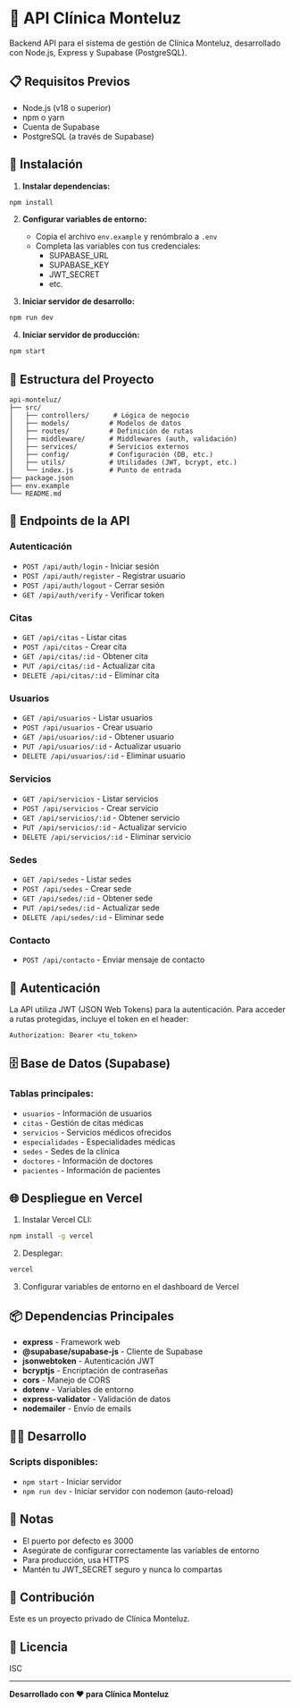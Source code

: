 # 🏥 API Clínica Monteluz

Backend API para el sistema de gestión de Clínica Monteluz, desarrollado con Node.js, Express y Supabase (PostgreSQL).

## 📋 Requisitos Previos

- Node.js (v18 o superior)
- npm o yarn
- Cuenta de Supabase
- PostgreSQL (a través de Supabase)

## 🚀 Instalación

1. **Instalar dependencias:**
```bash
npm install
```

2. **Configurar variables de entorno:**
   - Copia el archivo `env.example` y renómbralo a `.env`
   - Completa las variables con tus credenciales:
     - SUPABASE_URL
     - SUPABASE_KEY
     - JWT_SECRET
     - etc.

3. **Iniciar servidor de desarrollo:**
```bash
npm run dev
```

4. **Iniciar servidor de producción:**
```bash
npm start
```

## 📁 Estructura del Proyecto

```
api-monteluz/
├── src/
│   ├── controllers/      # Lógica de negocio
│   ├── models/          # Modelos de datos
│   ├── routes/          # Definición de rutas
│   ├── middleware/      # Middlewares (auth, validación)
│   ├── services/        # Servicios externos
│   ├── config/          # Configuración (DB, etc.)
│   ├── utils/           # Utilidades (JWT, bcrypt, etc.)
│   └── index.js         # Punto de entrada
├── package.json
├── env.example
└── README.md
```

## 🔌 Endpoints de la API

### Autenticación
- `POST /api/auth/login` - Iniciar sesión
- `POST /api/auth/register` - Registrar usuario
- `POST /api/auth/logout` - Cerrar sesión
- `GET /api/auth/verify` - Verificar token

### Citas
- `GET /api/citas` - Listar citas
- `POST /api/citas` - Crear cita
- `GET /api/citas/:id` - Obtener cita
- `PUT /api/citas/:id` - Actualizar cita
- `DELETE /api/citas/:id` - Eliminar cita

### Usuarios
- `GET /api/usuarios` - Listar usuarios
- `POST /api/usuarios` - Crear usuario
- `GET /api/usuarios/:id` - Obtener usuario
- `PUT /api/usuarios/:id` - Actualizar usuario
- `DELETE /api/usuarios/:id` - Eliminar usuario

### Servicios
- `GET /api/servicios` - Listar servicios
- `POST /api/servicios` - Crear servicio
- `GET /api/servicios/:id` - Obtener servicio
- `PUT /api/servicios/:id` - Actualizar servicio
- `DELETE /api/servicios/:id` - Eliminar servicio

### Sedes
- `GET /api/sedes` - Listar sedes
- `POST /api/sedes` - Crear sede
- `GET /api/sedes/:id` - Obtener sede
- `PUT /api/sedes/:id` - Actualizar sede
- `DELETE /api/sedes/:id` - Eliminar sede

### Contacto
- `POST /api/contacto` - Enviar mensaje de contacto

## 🔐 Autenticación

La API utiliza JWT (JSON Web Tokens) para la autenticación. Para acceder a rutas protegidas, incluye el token en el header:

```
Authorization: Bearer <tu_token>
```

## 🗄️ Base de Datos (Supabase)

### Tablas principales:
- `usuarios` - Información de usuarios
- `citas` - Gestión de citas médicas
- `servicios` - Servicios médicos ofrecidos
- `especialidades` - Especialidades médicas
- `sedes` - Sedes de la clínica
- `doctores` - Información de doctores
- `pacientes` - Información de pacientes

## 🌐 Despliegue en Vercel

1. Instalar Vercel CLI:
```bash
npm install -g vercel
```

2. Desplegar:
```bash
vercel
```

3. Configurar variables de entorno en el dashboard de Vercel

## 📦 Dependencias Principales

- **express** - Framework web
- **@supabase/supabase-js** - Cliente de Supabase
- **jsonwebtoken** - Autenticación JWT
- **bcryptjs** - Encriptación de contraseñas
- **cors** - Manejo de CORS
- **dotenv** - Variables de entorno
- **express-validator** - Validación de datos
- **nodemailer** - Envío de emails

## 👨‍💻 Desarrollo

### Scripts disponibles:
- `npm start` - Iniciar servidor
- `npm run dev` - Iniciar servidor con nodemon (auto-reload)

## 📝 Notas

- El puerto por defecto es 3000
- Asegúrate de configurar correctamente las variables de entorno
- Para producción, usa HTTPS
- Mantén tu JWT_SECRET seguro y nunca lo compartas

## 🤝 Contribución

Este es un proyecto privado de Clínica Monteluz.

## 📄 Licencia

ISC

---

**Desarrollado con ❤️ para Clínica Monteluz**




